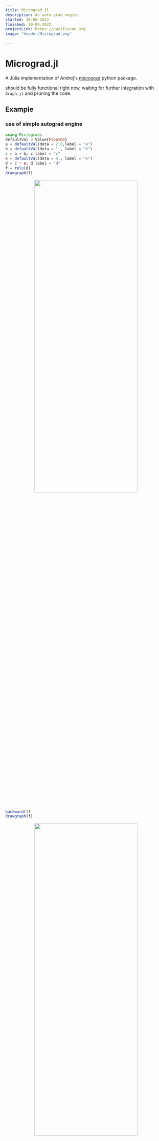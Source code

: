 ```yaml
---
title: Micrograd.jl
description: An auto-grad engine
started: 10-08-2022
finished: 10-09-2022
projectLink: https://pacifiscan.org
image: "header/Micrograd.png"

---
```


# Micrograd.jl

A Julia implementation of Andrej's [micrograd](https://github.com/karpathy/micrograd) python package.

should be fully functional right now, waiting for further integration with `Graph.jl` and pruning the code. 

## Example 
### use of simple autograd engine


```julia
using Micrograds
defaultVal = Value{Float64}
a = defaultVal(data = 2.0,label = "a")
b = defaultVal(data = 1., label = "b")
c = a + b; c.label = "c"
e = defaultVal(data = 4., label = "e")
d = c * e; d.label = "d"
f = relu(d)
drawgraph(f)
```
<p align="center">
  <img src="/personal_site/imagescontent/simple_graph.svg" width="80%" height="50%"/>
</p>

```julia
backward(f)
drawgraph(f)
```
<p align="center">
  <img src="/personal_site/imagescontent/grad_plot.svg" width="80%" height="50%"/>
</p>

### basic use of simple `nn` engine 
#### `draw_graph` with Neuron
```julia
julia> n = Neuron(2)
relu Neuron(2)

julia> x = [1., -2.]
2-element Vector{Float64}:
  1.0
 -2.0

julia> y = n(x)
Value(,data=0.6758447934023317)

drawgraph(y)
```
![gout](./gout.svg)


#### `MLP` class and `zero_grad` function
```julia
julia> model = MLP(2, [16, 16, 1])
MLP of [Layer of [relu Neuron(2), relu Neuron(2), relu Neuron(2), relu Neuron(2), relu Neuron(2), relu Neuron(2), relu Neuron(2), relu Neuron(2), relu Neuron(2), relu Neuron(2), relu Neuron(2), relu Neuron(2), relu Neuron(2), relu Neuron(2), relu Neuron(2), relu Neuron(2)], Layer of [relu Neuron(16), relu Neuron(16), relu Neuron(16), relu Neuron(16), relu Neuron(16), relu Neuron(16), relu Neuron(16), relu Neuron(16), relu Neuron(16), relu Neuron(16), relu Neuron(16), relu Neuron(16), relu Neuron(16), relu Neuron(16), relu Neuron(16), relu Neuron(16)], Layer of [Linear Neuron(16)]]

julia> parameters(model)
337-element Vector{defaultVal}:
 Value(,data=0.5122986272799579)
 Value(,data=0.6781612733121447)
 Value(,data=0.11625663289119348)
 Value(,data=0.887231745763768)
 Value(,data=0.8954375060553358)
 Value(,data=0.9228937920964062)
 ⋮
 Value(,data=0.3878971821596451)
 Value(,data=0.6597339179360313)
 Value(,data=0.17120071350754384)
 Value(,data=0.04221921543377716)
 Value(,data=0.46509360358631824)

julia> zero_grad(model)
337-element Vector{Float64}:
 0.0
 0.0
 0.0
 0.0
 0.0
 0.0
 ⋮
 0.0
 0.0
 0.0
 0.0
 0.0
 ```


## Use of `nn` engine to train batched model
should show up in the `nn_demo.jl` file(todo)